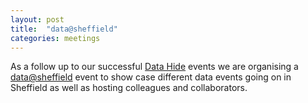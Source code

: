 ```yaml
---
layout: post
title:  "data@sheffield"
categories: meetings
---
```


As a follow up to our successful [Data Hide](http://opendsi.cc/datahide/) events we are organising a [data@sheffield](http://opendsi.cc/das2015) event to show case different data events going on in Sheffield as well as hosting colleagues and collaborators. 
